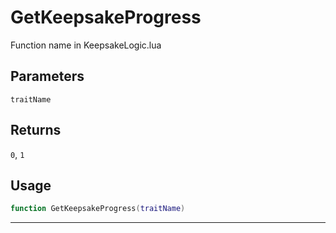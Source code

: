 # GetKeepsakeProgress
Function name in KeepsakeLogic.lua
## Parameters
`traitName`
## Returns
`0`, `1`
## Usage
```lua
function GetKeepsakeProgress(traitName)
```
---
